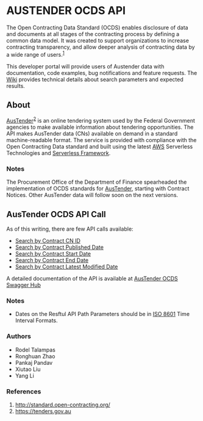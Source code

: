 # AUSTENDER OCDS API
The Open Contracting Data Standard (OCDS) enables disclosure of data and documents at all stages of the contracting process by defining a common data model. It was created to support organizations to increase contracting transparency, and allow deeper analysis of contracting data by a wide range of users.<sup>[1](#references)</sup>

This developer portal will provide users of Austender data with documentation, code examples, bug notifications and feature requests. The [Wiki](#austender-ocds-api) provides technical details about search parameters and expected results.

## About
[AusTender](https://tenders.gov.au)<sup>[2](#references)</sup> is an online tendering system used by the Federal Government agencies to make available information about tendering opportunities. The API makes AusTender data (CNs) available on demand in a standard machine-readable format. The service is provided with compliance with the Open Contracting Data standard and built using the latest [AWS](https://aws.amazon.com) Serverless Technologies and [Serverless Framework](https://serverless.com).

### Notes
The Procurement Office of the Department of Finance spearheaded the implementation of OCDS standards for [AusTender](https://tenders.gov.au), starting with Contract Notices. Other AusTender data will follow soon on the next versions.

## AusTender OCDS API Call
As of this writing, there are few API calls available:

- [Search by Contract CN ID](https://ocdsapi.tenders.gov.au/ocds/findById/CN00000000)
- [Search by Contract Published Date](https://ocdsapi.tenders.gov.au/ocds/findByDates/contractPublished/yyyy-mm-ddThh:mi:ssZ/yyyy-mm-ddThh:mi:ssZ)
- [Search by Contract Start Date](https://ocdsapi.tenders.gov.au/ocds/findByDates/contractStart/yyyy-mm-ddThh:mi:ssZ/yyyy-mm-ddThh:mi:ssZ)
- [Search by Contract End Date](https://ocdsapi.tenders.gov.au/ocds/findByDates/contractEnd/yyyy-mm-ddThh:mi:ssZ/yyyy-mm-ddThh:mi:ssZ)
- [Search by Contract Latest Modified Date](https://ocdsapi.tenders.gov.au/ocds/findByDates/contractLastModified/yyyy-mm-ddThh:mi:ssZ/yyyy-mm-ddThh:mi:ssZ)

A detailed documentation of the API is available at [AusTender OCDS Swagger Hub](https://app.swaggerhub.com/apis-docs/austender/ocds-api/)

### Notes
- Dates on the Resftul API Path Parameters should be in [ISO 8601](https://en.wikipedia.org/wiki/ISO_8601) Time Interval Formats.

### Authors
- Rodel Talampas
- Ronghuan Zhao
- Pankaj Pandav
- Xiutao Liu
- Yang Li

### References
1. http://standard.open-contracting.org/
2. https://tenders.gov.au

